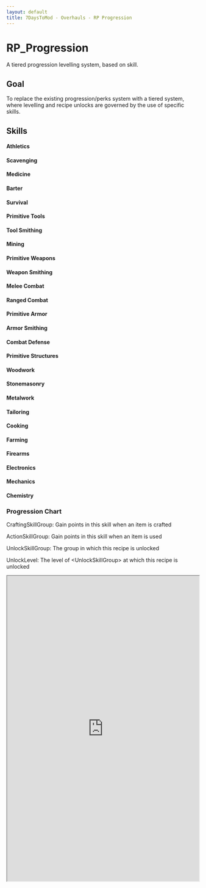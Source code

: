 ```yaml
---
layout: default
title: 7DaysToMod - Overhauls - RP Progression
---
```

# RP_Progression

A tiered progression levelling system, based on skill.

## Goal
 To replace the existing progression/perks system with a tiered system, where levelling and recipe unlocks are governed by the use of specific skills.

## Skills

#### Athletics

#### Scavenging

#### Medicine

#### Barter

#### Survival

#### Primitive Tools

#### Tool Smithing

#### Mining

#### Primitive Weapons

#### Weapon Smithing

#### Melee Combat

#### Ranged Combat

#### Primitive Armor

#### Armor Smithing

#### Combat Defense

#### Primitive Structures

#### Woodwork

#### Stonemasonry

#### Metalwork

#### Tailoring

#### Cooking

#### Farming

#### Firearms

#### Electronics

#### Mechanics

#### Chemistry


### Progression Chart

CraftingSkillGroup: Gain points in this skill when an item is crafted

ActionSkillGroup: Gain points in this skill when an item is used

UnlockSkillGroup:  The group in which this recipe is unlocked

UnlockLevel: The level of &lt;UnlockSkillGroup&gt; at which this recipe is unlocked
<iframe src="https://docs.google.com/spreadsheets/d/1yVFvjsccqFHoh5vHdZXGmGjq0LEwjOWQJFFpkOwdu_o/pubhtml?gid=708867131&amp;single=true&amp;widget=true&amp;headers=false" width="100%" height="800px"></iframe>